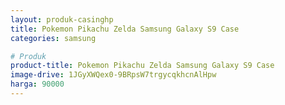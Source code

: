 ```yaml
---
layout: produk-casinghp
title: Pokemon Pikachu Zelda Samsung Galaxy S9 Case
categories: samsung

# Produk
product-title: Pokemon Pikachu Zelda Samsung Galaxy S9 Case
image-drive: 1JGyXWQex0-9BRpsW7trgycqkhcnAlHpw
harga: 90000
---
```

